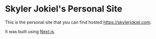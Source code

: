 # Skyler Jokiel's Personal Site

This is the personal site that you can find hosted https://skylerjokiel.com.

It was built using [Next.js](https://nextjs.org).
